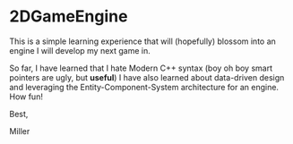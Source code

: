 # 2DGameEngine

This is a simple learning experience that will (hopefully) blossom into an engine I will develop my next game in. 

So far, I have learned that I hate Modern C++ syntax (boy oh boy smart pointers are ugly, but **useful**)
I have also learned about data-driven design and leveraging the Entity-Component-System architecture for an engine. How fun!

Best,

Miller
